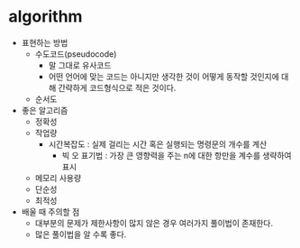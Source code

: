 # algorithm

- 표현하는 방법
  - 수도코드(pseudocode)
    - 말 그대로 유사코드
    - 어떤 언어에 맞는 코드는 아니지만 생각한 것이 어떻게 동작할 것인지에 대해 간략하게 코드형식으로 적은 것이다.
  - 순서도
- 좋은 알고리즘
  - 정확성
  - 작업량
    - 시간복잡도 : 실제 걸리는 시간 혹은 실행되는 명령문의 개수를 계산
      - 빅 오 표기법 : 가장 큰 영향력을 주는 n에 대한 항만을 계수를 생략하여 표시
  - 메모리 사용량
  - 단순성
  - 최적성
- 배울 때 주의할 점
  - 대부분의 문제가 제한사항이 많지 않은 경우 여러가지 풀이법이 존재한다.
  - 많은 풀이법을 알 수록 좋다.

